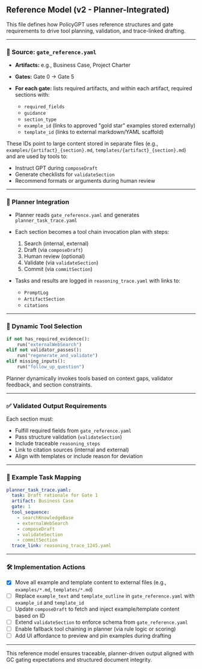 ## Reference Model (v2 - Planner-Integrated)

This file defines how PolicyGPT uses reference structures and gate requirements to drive tool planning, validation, and trace-linked drafting.

---

### 🎯 Source: `gate_reference.yaml`

* **Artifacts:** e.g., Business Case, Project Charter
* **Gates:** Gate 0 → Gate 5
* **For each gate:** lists required artifacts, and within each artifact, required sections with:

  * `required_fields`
  * `guidance`
  * `section_type`
  * `example_id` (links to approved "gold star" examples stored externally)
  * `template_id` (links to external markdown/YAML scaffold)

These IDs point to large content stored in separate files (e.g., `examples/{artifact}_{section}.md`, `templates/{artifact}_{section}.md`) and are used by tools to:

* Instruct GPT during `composeDraft`
* Generate checklists for `validateSection`
* Recommend formats or arguments during human review

---

### 🧭 Planner Integration

* Planner reads `gate_reference.yaml` and generates `planner_task_trace.yaml`

* Each section becomes a tool chain invocation plan with steps:

  1. Search (internal, external)
  2. Draft (via `composeDraft`)
  3. Human review (optional)
  4. Validate (via `validateSection`)
  5. Commit (via `commitSection`)

* Tasks and results are logged in `reasoning_trace.yaml` with links to:

  * `PromptLog`
  * `ArtifactSection`
  * `citations`

---

### 🧩 Dynamic Tool Selection

```python
if not has_required_evidence():
    run("externalWebSearch")
elif not validator_passes():
    run("regenerate_and_validate")
elif missing_inputs():
    run("follow_up_question")
```

Planner dynamically invokes tools based on context gaps, validator feedback, and section constraints.

---

### ✅ Validated Output Requirements

Each section must:

* Fulfill required fields from `gate_reference.yaml`
* Pass structure validation (`validateSection`)
* Include traceable `reasoning_steps`
* Link to citation sources (internal and external)
* Align with templates or include reason for deviation

---

### 📎 Example Task Mapping

```yaml
planner_task_trace.yaml:
  task: Draft rationale for Gate 1
  artifact: Business Case
  gate: 1
  tool_sequence:
    - searchKnowledgeBase
    - externalWebSearch
    - composeDraft
    - validateSection
    - commitSection
  trace_link: reasoning_trace_1245.yaml
```

---

### 🛠️ Implementation Actions

* [x] Move all example and template content to external files (e.g., `examples/*.md`, `templates/*.md`)
* [ ] Replace `example_text` and `template_outline` in `gate_reference.yaml` with `example_id` and `template_id`
* [ ] Update `composeDraft` to fetch and inject example/template content based on ID
* [ ] Extend `validateSection` to enforce schema from `gate_reference.yaml`
* [ ] Enable fallback tool chaining in planner (via rule logic or scoring)
* [ ] Add UI affordance to preview and pin examples during drafting

---

This reference model ensures traceable, planner-driven output aligned with GC gating expectations and structured document integrity.
